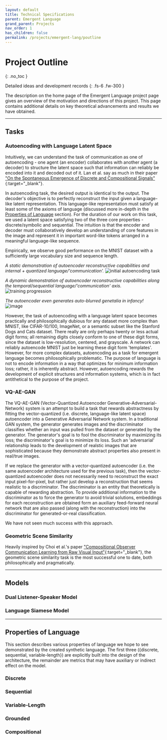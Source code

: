 ```yaml
---
layout: default
title: Technical Specifications
parent: Emergent Language
grand_parent: Projects
nav_order: 1
has_children: false
permalink: /projects/emergent-lang/poutline
---
```


# Project Outline
{: .no_toc }

Detailed ideas and development records
{: .fs-6 .fw-300 }

The description on the home page of the Emergent Language project page gives an overview of the motivation and directions of this project. This page contains additional details on key theoretical advancements and results we have obtained.

---

## Tasks

### Autoencoding with Language Latent Space
Intuitively, we can understand the task of communication as one of autoencoding - one agent (an encoder) collaborates with another agent (a decoder) to structure the latent space such that information can reliably be encoded into it and decoded out of it. Lan et al. say as much in their paper ["On the Spontaneous Emergence of Discrete and Compositional Signals"](https://aclanthology.org/2020.acl-main.433.pdf){:target="_blank"}. 

In autoencoding task, the desired output is identical to the output. The decoder's objective is to perfectly reconstruct the input given a language-like latent representation. This language-like representation must satisfy at least some of the axioms of language (discussed more in-depth in the [Properties of Language](#properties-of-language) section). For the duration of our work on this task, we used a latent space satisfying two of the three core properties - discrete/symbolic and sequential. The intuition is that the encoder and decoder must collaboratively develop an understanding of core features in the image and represent it in important word-like tokens arranged in a meaningful language-like sequence.

Empirically, we observe good performance on the MNIST dataset with a sufficiently large vocabulary size and sequence length.

*A static demonstration of autoencoder reconstructive capabilities and internal + quantized language/'communication'.*
![initial autoencoding task](https://user-images.githubusercontent.com/73039742/164372921-41279cd8-cfeb-485d-8ec0-5a65206a4924.png)

*A dynamic demonstration of autoencoder reconstructive capabilities along the temporal/sequential language/'communication' axis.*
![training progression](https://interactive-intelligence.github/io/files/languageProgression.gif)

*The autoencoder even generates auto-blurred genetalia in infancy!*
![image](https://user-images.githubusercontent.com/73039742/164372535-b114c99c-f0d3-4d3c-a31b-f731d68600be.png)

However, the task of autoencoding with a language latent space becomes practically and philosophically dubious for any dataset more complex than MNIST, like CIFAR-10/100, ImageNet, or a semantic subset like the Stanford Dogs and Cats dataset. There really are only perhaps twenty or less actual digit forms; all remaining digits closely conform to one of these digit forms, since the dataset is low-resolution, centered, and grayscale. A network can reliably autoencode MNIST just be learning these digit form 'templates'. However, for more complex datasets, autoencoding as a task for emergent language becomes philosophically problematic. The purpose of language is not to encode information in a way that optimizes for minimum information loss; rather, it is inherently abstract. However, autoencoding rewards the development of explicit structures and information systems, which is in fact antithetical to the purpose of the project.

### VQ-AE-GAN
The VQ-AE-GAN (Vector-Quantized Autoencoder Generative-Adversarial-Network) system is an attempt to build a task that rewards abstractness by fitting the vector-quantized (i.e. discrete, language-like latent space) autoencoder into a Generative Adversarial Network system. In a traditional GAN system, the generator generates images and the discriminator classifies whether an input was pulled from the dataset or generated by the generator. The generator's goal is to fool the discriminator by maximizing its loss; the discriminator's goal is to minimize its loss. Such an 'adversarial' relationship leads to the development of realstic images that are sophisticated because they demonstrate abstract properties also present in real/true images.

If we replace the generator with a vector-quantized autoencoder (i.e. the same autoencoder architecture used for the previous task), then the vector-quantized autoencoder does not necessarily need to reconstruct the exact input pixel-for-pixel, but rather just develop a reconstruction that seems realistic to a discriminator. The discriminator is an entity that theoretically is capable of rewarding abstraction. To provide additional information to the discriminator as to force the generator to avoid trivial solutions, embeddings for each reconstruction are obtained form an auxiliary feed-forward neural network that are also passed (along with the reconstruction) into the discriminator for generated-or-real classification.

We have not seen much success with this approach.

### Geometric Scene Similarity
Heavily inspired by Choi et al.'s paper ["Compositional Observer Communication Learning from Raw Visual Input"](https://arxiv.org/pdf/1804.02341v1.pdf){:target="_blank"}, the geometric scene similarity task is the most successful one to date, both philosophically and pragmatically. 

---

## Models

### Dual Listener-Speaker Model

### Language Siamese Model

---

## Properties of Language

This section describes various properties of language we hope to see demonstrated by the created synthetic language. The first three ({discrete, sequential, variable-length}) are explicitly built into the design of the architecture, the remainder are metrics that may have auxiliary or indirect effect on the model.

### Discrete

### Sequential

### Variable-Length

### Grounded

### Compositional





